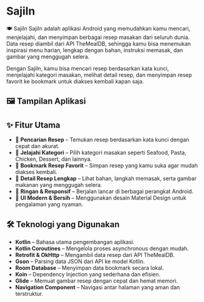 # SajiIn
🍽️ SajiIn
SajiIn adalah aplikasi Android yang memudahkan kamu mencari, menjelajahi, dan menyimpan berbagai resep masakan dari seluruh dunia. Data resep diambil dari API TheMealDB, sehingga kamu bisa menemukan inspirasi menu harian, lengkap dengan bahan, instruksi memasak, dan gambar yang menggugah selera.

Dengan SajiIn, kamu bisa mencari resep berdasarkan kata kunci, menjelajahi kategori masakan, melihat detail resep, dan menyimpan resep favorit ke bookmark untuk diakses kembali kapan saja.

## 🖼️ Tampilan Aplikasi


[!SajiIn App UI]: # (Image URL)

## ✨ Fitur Utama
- 🔎 **Pencarian Resep** – Temukan resep berdasarkan kata kunci dengan cepat dan akurat.
- 📂 **Jelajahi Kategori** – Pilih kategori masakan seperti Seafood, Pasta, Chicken, Dessert, dan lainnya.
- 📌 **Bookmark Resep Favorit** – Simpan resep yang kamu suka agar mudah diakses kembali.
- 📜 **Detail Resep Lengkap** – Lihat bahan, langkah memasak, serta gambar makanan yang menggugah selera.
- 🚀 **Ringan & Responsif** – Berjalan lancar di berbagai perangkat Android.
- 🎨 **UI Modern & Bersih** – Menggunakan desain Material Design untuk pengalaman yang nyaman.

## 🛠️ Teknologi yang Digunakan
- **Kotlin** – Bahasa utama pengembangan aplikasi.
- **Kotlin Coroutines** – Mengelola proses asynchronous dengan mudah.
- **Retrofit & OkHttp** – Mengambil data resep dari API TheMealDB.
- **Gson** – Parsing data JSON dari API ke model Kotlin.
- **Room Database** – Menyimpan data bookmark secara lokal.
- **Koin** – Dependency Injection yang sederhana dan efisien.
- **Glide** – Memuat gambar resep dengan cepat dan hemat memori.
- **Navigation Component** – Navigasi antar halaman yang aman dan terstruktur.